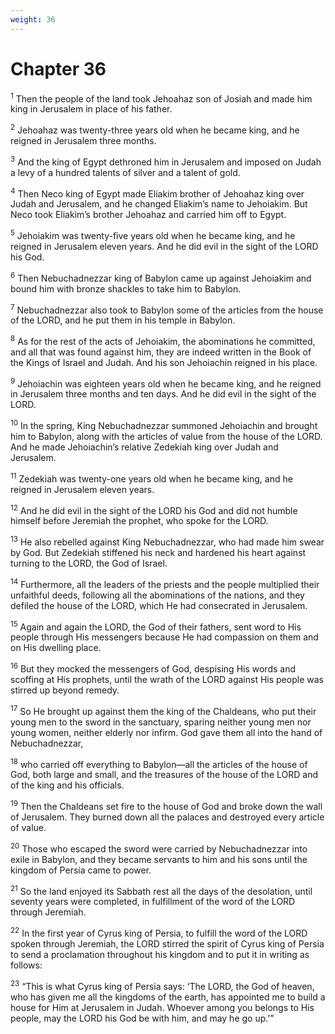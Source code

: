 ```yaml
---
weight: 36
---
```


# Chapter 36

<sup>1</sup> Then the people of the land took Jehoahaz son of Josiah and made him king in Jerusalem in place of his father. 

<sup>2</sup> Jehoahaz was twenty-three years old when he became king, and he reigned in Jerusalem three months. 

<sup>3</sup> And the king of Egypt dethroned him in Jerusalem and imposed on Judah a levy of a hundred talents of silver and a talent of gold. 

<sup>4</sup> Then Neco king of Egypt made Eliakim brother of Jehoahaz king over Judah and Jerusalem, and he changed Eliakim’s name to Jehoiakim. But Neco took Eliakim’s brother Jehoahaz and carried him off to Egypt. 

<sup>5</sup> Jehoiakim was twenty-five years old when he became king, and he reigned in Jerusalem eleven years. And he did evil in the sight of the LORD his God. 

<sup>6</sup> Then Nebuchadnezzar king of Babylon came up against Jehoiakim and bound him with bronze shackles to take him to Babylon. 

<sup>7</sup> Nebuchadnezzar also took to Babylon some of the articles from the house of the LORD, and he put them in his temple in Babylon. 

<sup>8</sup> As for the rest of the acts of Jehoiakim, the abominations he committed, and all that was found against him, they are indeed written in the Book of the Kings of Israel and Judah. And his son Jehoiachin reigned in his place. 

<sup>9</sup> Jehoiachin was eighteen years old when he became king, and he reigned in Jerusalem three months and ten days. And he did evil in the sight of the LORD. 

<sup>10</sup> In the spring, King Nebuchadnezzar summoned Jehoiachin and brought him to Babylon, along with the articles of value from the house of the LORD. And he made Jehoiachin’s relative Zedekiah king over Judah and Jerusalem. 

<sup>11</sup> Zedekiah was twenty-one years old when he became king, and he reigned in Jerusalem eleven years. 

<sup>12</sup> And he did evil in the sight of the LORD his God and did not humble himself before Jeremiah the prophet, who spoke for the LORD. 

<sup>13</sup> He also rebelled against King Nebuchadnezzar, who had made him swear by God. But Zedekiah stiffened his neck and hardened his heart against turning to the LORD, the God of Israel. 

<sup>14</sup> Furthermore, all the leaders of the priests and the people multiplied their unfaithful deeds, following all the abominations of the nations, and they defiled the house of the LORD, which He had consecrated in Jerusalem. 

<sup>15</sup> Again and again the LORD, the God of their fathers, sent word to His people through His messengers because He had compassion on them and on His dwelling place. 

<sup>16</sup> But they mocked the messengers of God, despising His words and scoffing at His prophets, until the wrath of the LORD against His people was stirred up beyond remedy. 

<sup>17</sup> So He brought up against them the king of the Chaldeans, who put their young men to the sword in the sanctuary, sparing neither young men nor young women, neither elderly nor infirm. God gave them all into the hand of Nebuchadnezzar, 

<sup>18</sup> who carried off everything to Babylon—all the articles of the house of God, both large and small, and the treasures of the house of the LORD and of the king and his officials. 

<sup>19</sup> Then the Chaldeans set fire to the house of God and broke down the wall of Jerusalem. They burned down all the palaces and destroyed every article of value. 

<sup>20</sup> Those who escaped the sword were carried by Nebuchadnezzar into exile in Babylon, and they became servants to him and his sons until the kingdom of Persia came to power. 

<sup>21</sup> So the land enjoyed its Sabbath rest all the days of the desolation, until seventy years were completed, in fulfillment of the word of the LORD through Jeremiah. 

<sup>22</sup> In the first year of Cyrus king of Persia, to fulfill the word of the LORD spoken through Jeremiah, the LORD stirred the spirit of Cyrus king of Persia to send a proclamation throughout his kingdom and to put it in writing as follows: 

<sup>23</sup> “This is what Cyrus king of Persia says: ‘The LORD, the God of heaven, who has given me all the kingdoms of the earth, has appointed me to build a house for Him at Jerusalem in Judah. Whoever among you belongs to His people, may the LORD his God be with him, and may he go up.’”

